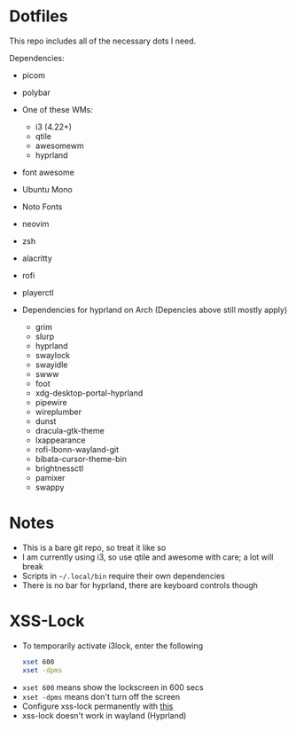 # Dotfiles

This repo includes all of the necessary dots I need.

Dependencies:
- picom
- polybar
- One of these WMs:
    - i3 (4.22+)
    - qtile
    - awesomewm
    - hyprland
- font awesome
- Ubuntu Mono
- Noto Fonts
- neovim
- zsh
- alacritty
- rofi
- playerctl

- Dependencies for hyprland on Arch (Depencies above still mostly apply)
    - grim
    - slurp
    - hyprland
    - swaylock
    - swayidle
    - swww
    - foot
    - xdg-desktop-portal-hyprland
    - pipewire
    - wireplumber
    - dunst
    - dracula-gtk-theme
    - lxappearance
    - rofi-lbonn-wayland-git
    - bibata-cursor-theme-bin
    - brightnessctl
    - pamixer
    - swappy

# Notes
- This is a bare git repo, so treat it like so
- I am currently using i3, so use qtile and awesome with care; a lot will break
- Scripts in `~/.local/bin` require their own dependencies
- There is no bar for hyprland, there are keyboard controls though

# XSS-Lock
- To temporarily activate i3lock, enter the following
    ```sh
    xset 600
    xset -dpms
    ```
- `xset 600` means show the lockscreen in 600 secs
- `xset -dpms` means don't turn off the screen
- Configure xss-lock permanently with [this](https://sleeplessbeastie.eu/2022/08/22/how-to-permanently-disable-dpms-using-xorg/)
- xss-lock doesn't work in wayland (Hyprland)
